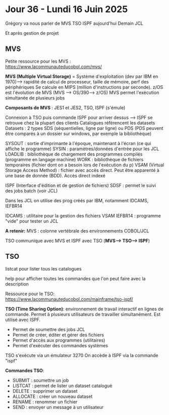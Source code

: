 # Jour 36 - Lundi 16 Juin 2025

Grégory va nous parler de MVS TSO ISPF aujourd'hui
Demain JCL

Et après gestion de projet

## MVS
Petite ressource pour les MVS : https://www.lacommunauteducobol.com/mvs/

**MVS (Multiple Virtual Storage)** = Système d'exploitation (dev par IBM en 1970)--> rapidité de calcul de processeur, taille de mémoire, perf des périphériques
Se calcule en MIPS (million d'instructions par seconde). 
z/OS est l'évolution de MVS (MVS --> OS/390--> z/OS) 
MVS permet l'exécution simultanée de plusieurs jobs 

**Composants de MVS** : JES1 et JES2, TSO, ISPF (s'émule)

Connexion à TSO puis commande ISPF pour arriver dessus --> ISPF se retrouve chez la plupart des clients
Catalogues référencent les datasets
Datasets : 2 types SDS (séquentielles, ligne par ligne) ou PDS (PDS peuvent être comparés à un dossier sur windows, par exemple la bibliothèque)

SYSOUT : sortie d'imprimante à l'époque, maintenant à l'écran (ce qui affiche le programme)
SYSIN : paramètres/données d'entrée pour les JCL 
LOADLIB  : bibliothèque de chargement des programmes compilés (programme en langage machine)
WORK : bibliothèque de fichiers temporaires (fichier dont on a besoin lors de l'exécution du p)
VSAM (Virtual Storage Access Method) : fichier avec accès direct. Peut être apparenté à une base de donnée (BDD). Accès direct indexé

ISPF (Interface d'édition et de gestion de fichiers)
SDSF : permet le suivi des jobs batch (voir JCL)

Dans les JCL on utilise des prog créés par IBM, notamment IDCAMS, IEFBR14

IDCAMS : utilitaire pour la gestion des fichiers VSAM
IEFBR14 : programme "vide" pour tester un JCL 

**A retenir:**
MVS : colonne vertébrale des environnements COBOL/JCL

TSO communique avec MVS et ISPF avec TSO (**MVS--> TSO--> ISPF**)


## TSO

listcat pour lister tous les catalogues

help pour afficher toutes les commandes que l'on peut faire avec la description

Ressource pour le TSO: https://www.lacommunauteducobol.com/mainframe/tso-ispf/

**TSO (Time Sharing Option)**: environnement de travail interactif en lignes de commande. Permet à plusieurs utilisateurs de travailler simultanément. Est utilisé avec ISPF.
- Permet de soumettre des jobs JCL
- Permet de créer, éditer et gérer des fichiers 
- Permet d'accès aux programmes (utilitaires)
- Permet d'exécuter des commandes systèmes

TSO s'exécute via un émulateur 3270
On accède à ISPF via la commande "ispf"

**Commandes TSO**:
- SUBMIT : soumettre un job
- LISTCAT : permet de lister un dataset catalogué
- DELETE : supprimer un dataset
- ALLOCATE : créer un nouveau dataset 
- RENAME : renommer un fichier
- SEND : envoyer un message à un utilisateur